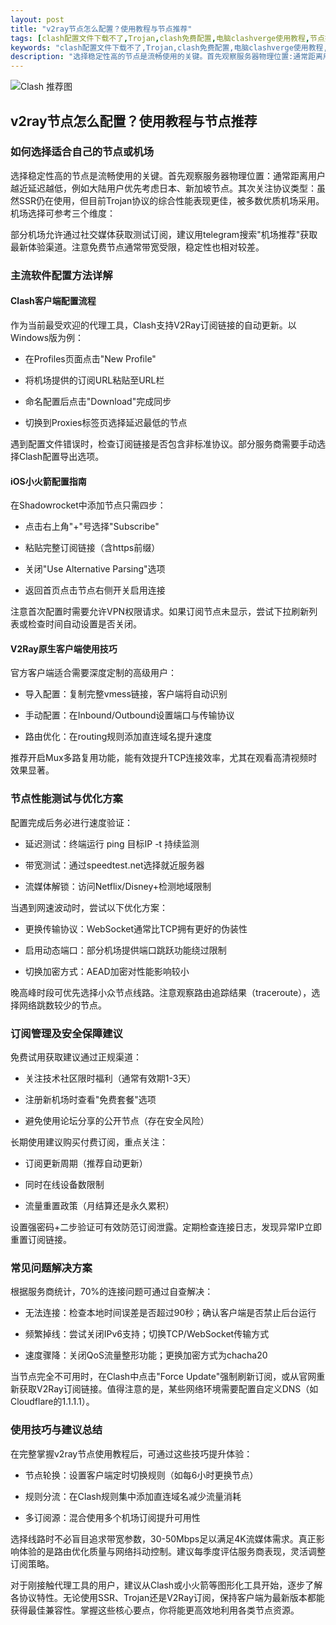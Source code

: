 ```yaml
---
layout: post
title: "v2ray节点怎么配置？使用教程与节点推荐"
tags: [clash配置文件下载不了,Trojan,clash免费配置,电脑clashverge使用教程,节点推荐,纸飞机免费代理ip]
keywords: "clash配置文件下载不了,Trojan,clash免费配置,电脑clashverge使用教程,节点推荐,纸飞机免费代理ip"
description: "选择稳定性高的节点是流畅使用的关键。首先观察服务器物理位置:通常距离用户越近延迟越低,例如大陆用户优先考虑日本、新加坡节点。其次关注协议类型:虽然SSR仍在使用,但目前Trojan协议的综合性能表现更佳,被多数优质机场采用。机场选择可参考三个维度:"
---
```


![Clash 推荐图](https://clashjd.github.io/assets/img/clash节点推荐.png)

## v2ray节点怎么配置？使用教程与节点推荐

### 如何选择适合自己的节点或机场

选择稳定性高的节点是流畅使用的关键。首先观察服务器物理位置：通常距离用户越近延迟越低，例如大陆用户优先考虑日本、新加坡节点。其次关注协议类型：虽然SSR仍在使用，但目前Trojan协议的综合性能表现更佳，被多数优质机场采用。机场选择可参考三个维度：

部分机场允许通过社交媒体获取测试订阅，建议用telegram搜索"机场推荐"获取最新体验渠道。注意免费节点通常带宽受限，稳定性也相对较差。

### 主流软件配置方法详解

#### Clash客户端配置流程

作为当前最受欢迎的代理工具，Clash支持V2Ray订阅链接的自动更新。以Windows版为例：

- 在Profiles页面点击"New Profile"

- 将机场提供的订阅URL粘贴至URL栏

- 命名配置后点击"Download"完成同步

- 切换到Proxies标签页选择延迟最低的节点

遇到配置文件错误时，检查订阅链接是否包含非标准协议。部分服务商需要手动选择Clash配置导出选项。

#### iOS小火箭配置指南

在Shadowrocket中添加节点只需四步：

- 点击右上角"+"号选择"Subscribe"

- 粘贴完整订阅链接（含https前缀）

- 关闭"Use Alternative Parsing"选项

- 返回首页点击节点右侧开关启用连接

注意首次配置时需要允许VPN权限请求。如果订阅节点未显示，尝试下拉刷新列表或检查时间自动设置是否关闭。

#### V2Ray原生客户端使用技巧

官方客户端适合需要深度定制的高级用户：

- 导入配置：复制完整vmess链接，客户端将自动识别

- 手动配置：在Inbound/Outbound设置端口与传输协议

- 路由优化：在routing规则添加直连域名提升速度

推荐开启Mux多路复用功能，能有效提升TCP连接效率，尤其在观看高清视频时效果显著。

### 节点性能测试与优化方案

配置完成后务必进行速度验证：

- 延迟测试：终端运行 ping 目标IP -t 持续监测

- 带宽测试：通过speedtest.net选择就近服务器

- 流媒体解锁：访问Netflix/Disney+检测地域限制

当遇到网速波动时，尝试以下优化方案：

- 更换传输协议：WebSocket通常比TCP拥有更好的伪装性

- 启用动态端口：部分机场提供端口跳跃功能绕过限制

- 切换加密方式：AEAD加密对性能影响较小

晚高峰时段可优先选择小众节点线路。注意观察路由追踪结果（traceroute），选择网络跳数较少的节点。

### 订阅管理及安全保障建议

免费试用获取建议通过正规渠道：

- 关注技术社区限时福利（通常有效期1-3天）

- 注册新机场时查看"免费套餐"选项

- 避免使用论坛分享的公开节点（存在安全风险）

长期使用建议购买付费订阅，重点关注：

- 订阅更新周期（推荐自动更新）

- 同时在线设备数限制

- 流量重置政策（月结算还是永久累积）

设置强密码+二步验证可有效防范订阅泄露。定期检查连接日志，发现异常IP立即重置订阅链接。

### 常见问题解决方案

根据服务商统计，70%的连接问题可通过自查解决：

- 无法连接：检查本地时间误差是否超过90秒；确认客户端是否禁止后台运行

- 频繁掉线：尝试关闭IPv6支持；切换TCP/WebSocket传输方式

- 速度骤降：关闭QoS流量整形功能；更换加密方式为chacha20

当节点完全不可用时，在Clash中点击"Force Update"强制刷新订阅，或从官网重新获取V2Ray订阅链接。值得注意的是，某些网络环境需要配置自定义DNS（如Cloudflare的1.1.1.1）。

### 使用技巧与建议总结

在完整掌握v2ray节点使用教程后，可通过这些技巧提升体验：

- 节点轮换：设置客户端定时切换规则（如每6小时更换节点）

- 规则分流：在Clash规则集中添加直连域名减少流量消耗

- 多订阅源：混合使用多个机场订阅提升可用性

选择线路时不必盲目追求带宽参数，30-50Mbps足以满足4K流媒体需求。真正影响体验的是路由优化质量与网络抖动控制。建议每季度评估服务商表现，灵活调整订阅策略。

对于刚接触代理工具的用户，建议从Clash或小火箭等图形化工具开始，逐步了解各协议特性。无论使用SSR、Trojan还是V2Ray订阅，保持客户端为最新版本都能获得最佳兼容性。掌握这些核心要点，你将能更高效地利用各类节点资源。